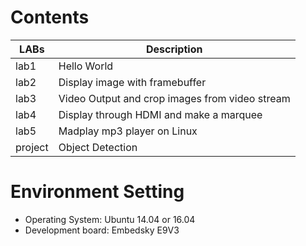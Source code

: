 # Contents
| LABs | Description |
|---------|-------------|
| lab1 | Hello World  |
| lab2 | Display image with framebuffer |
| lab3 | Video Output and crop images from video stream |
| lab4 | Display through HDMI and make a marquee |
| lab5 | Madplay mp3 player on Linux |
| project | Object Detection |

# Environment Setting
- Operating System: Ubuntu 14.04 or 16.04 <br>
- Development board: Embedsky E9V3 <br>
